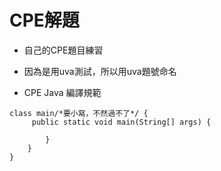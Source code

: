 # CPE解題

* 自己的CPE題目練習
* 因為是用uva測試，所以用uva題號命名


* CPE Java 編譯規範
```java=
class main/*要小寫，不然過不了*/ {
	 public static void main(String[] args) {
		
		}
	}
}

```